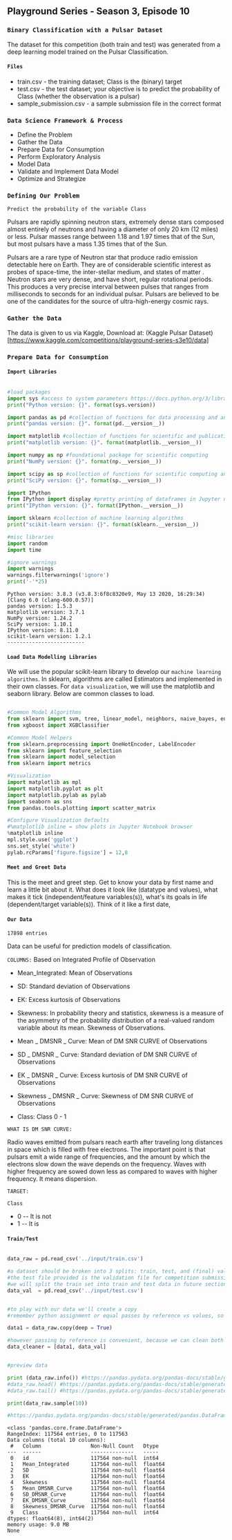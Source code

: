 ## Playground Series - Season 3, Episode 10
### `Binary Classification with a Pulsar Dataset`

The dataset for this competition (both train and test) was generated from a deep learning model trained on the Pulsar Classification. 

#### `Files`

- train.csv - the training dataset; Class is the (binary) target
- test.csv - the test dataset; your objective is to predict the probability of Class
(whether the observation is a pulsar)
- sample_submission.csv - a sample submission file in the correct format

### `Data Science Framework & Process`

- Define the Problem
- Gather the Data
- Prepare Data for Consumption
- Perform Exploratory Analysis
- Model Data
- Validate and Implement Data Model
- Optimize and Strategize

### `Defining Our Problem`

`Predict the probability of the variable Class`

Pulsars are rapidly spinning neutron stars, extremely dense stars composed almost entirely of neutrons and having a diameter of only 20 km (12 miles) or less. Pulsar masses range between 1.18 and 1.97 times that of the Sun, but most pulsars have a mass 1.35 times that of the Sun.

Pulsars are a rare type of Neutron star that produce radio emission detectable here on Earth. They are of considerable scientific interest as probes of space-time, the inter-stellar medium, and states of matter . Neutron stars are very dense, and have short, regular rotational periods. This produces a very precise interval between pulses that ranges from milliseconds to seconds for an individual pulsar. Pulsars are believed to be one of the candidates for the source of ultra-high-energy cosmic rays.

### `Gather the Data`

The data is given to us via Kaggle, Download at:
(Kaggle Pulsar Dataset)[https://www.kaggle.com/competitions/playground-series-s3e10/data]

### `Prepare Data for Consumption`

#### `Import Libraries`

```python

#load packages
import sys #access to system parameters https://docs.python.org/3/library/sys.html
print("Python version: {}". format(sys.version))

import pandas as pd #collection of functions for data processing and analysis modeled after R dataframes with SQL like features
print("pandas version: {}". format(pd.__version__))

import matplotlib #collection of functions for scientific and publication-ready visualization
print("matplotlib version: {}". format(matplotlib.__version__))

import numpy as np #foundational package for scientific computing
print("NumPy version: {}". format(np.__version__))

import scipy as sp #collection of functions for scientific computing and advance mathematics
print("SciPy version: {}". format(sp.__version__)) 

import IPython
from IPython import display #pretty printing of dataframes in Jupyter notebook
print("IPython version: {}". format(IPython.__version__)) 

import sklearn #collection of machine learning algorithms
print("scikit-learn version: {}". format(sklearn.__version__))

#misc libraries
import random
import time

#ignore warnings
import warnings
warnings.filterwarnings('ignore')
print('-'*25)

```

```
Python version: 3.8.3 (v3.8.3:6f8c8320e9, May 13 2020, 16:29:34) 
[Clang 6.0 (clang-600.0.57)]
pandas version: 1.5.3
matplotlib version: 3.7.1
NumPy version: 1.24.2
SciPy version: 1.10.1
IPython version: 8.11.0
scikit-learn version: 1.2.1
-------------------------
```

#### `Load Data Modelling Libraries`
We will use the popular scikit-learn library to develop our `machine learning algorithms`. In sklearn, algorithms are called Estimators and implemented in their own classes. For `data visualization`, we will use the matplotlib and seaborn library. Below are common classes to load.

```python

#Common Model Algorithms
from sklearn import svm, tree, linear_model, neighbors, naive_bayes, ensemble, discriminant_analysis, gaussian_process
from xgboost import XGBClassifier

#Common Model Helpers
from sklearn.preprocessing import OneHotEncoder, LabelEncoder
from sklearn import feature_selection
from sklearn import model_selection
from sklearn import metrics

#Visualization
import matplotlib as mpl
import matplotlib.pyplot as plt
import matplotlib.pylab as pylab
import seaborn as sns
from pandas.tools.plotting import scatter_matrix

#Configure Visualization Defaults
#%matplotlib inline = show plots in Jupyter Notebook browser
%matplotlib inline
mpl.style.use('ggplot')
sns.set_style('white')
pylab.rcParams['figure.figsize'] = 12,8

```

#### `Meet and Greet Data`

This is the meet and greet step. Get to know your data by first name and learn a little bit about it. What does it look like (datatype and values), what makes it tick (independent/feature variables(s)), what's its goals in life (dependent/target variable(s)). Think of it like a first date, 

#### `Our Data`

`17898 entries`

Data can be useful for prediction models of classification.

`COLUMNS:`
Based on Integrated Profile of Observation

- Mean_Integrated: Mean of Observations

- SD: Standard deviation of Observations

- EK: Excess kurtosis of Observations

- Skewness: In probability theory and statistics, skewness is a measure of the asymmetry of the probability distribution of a real-valued random variable about its mean. Skewness of Observations.

- Mean _ DMSNR _ Curve: Mean of DM SNR CURVE of Observations

- SD _ DMSNR _ Curve: Standard deviation of DM SNR CURVE of Observations

- EK _ DMSNR _ Curve: Excess kurtosis of DM SNR CURVE of Observations

- Skewness _ DMSNR _ Curve: Skewness of DM SNR CURVE of Observations

- Class: Class 0 - 1

`WHAT IS DM SNR CURVE:`

Radio waves emitted from pulsars reach earth after traveling long distances in space which is filled with free electrons. 
The important point is that pulsars emit a wide range of frequencies, and the amount by which the electrons slow down the wave depends on the frequency. 
Waves with higher frequency are sowed down less as compared to waves with higher frequency. It means dispersion.

`TARGET:`

`Class`
   - 0 -- It is not
   - 1 -- It is

#### `Train/Test`

```python

data_raw = pd.read_csv('../input/train.csv')

#a dataset should be broken into 3 splits: train, test, and (final) validation
#the test file provided is the validation file for competition submission
#we will split the train set into train and test data in future sections
data_val  = pd.read_csv('../input/test.csv')

```

```python

#to play with our data we'll create a copy
#remember python assignment or equal passes by reference vs values, so we use the copy function: https://stackoverflow.com/questions/46327494/python-pandas-dataframe-copydeep-false-vs-copydeep-true-vs

data1 = data_raw.copy(deep = True)

#however passing by reference is convenient, because we can clean both datasets at once
data_cleaner = [data1, data_val]


#preview data

print (data_raw.info()) #https://pandas.pydata.org/pandas-docs/stable/generated/pandas.DataFrame.info.html
#data_raw.head() #https://pandas.pydata.org/pandas-docs/stable/generated/pandas.DataFrame.head.html
#data_raw.tail() #https://pandas.pydata.org/pandas-docs/stable/generated/pandas.DataFrame.tail.html

print(data_raw.sample(10)) 

#https://pandas.pydata.org/pandas-docs/stable/generated/pandas.DataFrame.sample.html

```
```
<class 'pandas.core.frame.DataFrame'>
RangeIndex: 117564 entries, 0 to 117563
Data columns (total 10 columns):
 #   Column                Non-Null Count   Dtype  
---  ------                --------------   -----  
 0   id                    117564 non-null  int64  
 1   Mean_Integrated       117564 non-null  float64
 2   SD                    117564 non-null  float64
 3   EK                    117564 non-null  float64
 4   Skewness              117564 non-null  float64
 5   Mean_DMSNR_Curve      117564 non-null  float64
 6   SD_DMSNR_Curve        117564 non-null  float64
 7   EK_DMSNR_Curve        117564 non-null  float64
 8   Skewness_DMSNR_Curve  117564 non-null  float64
 9   Class                 117564 non-null  int64  
dtypes: float64(8), int64(2)
memory usage: 9.0 MB
None


```
